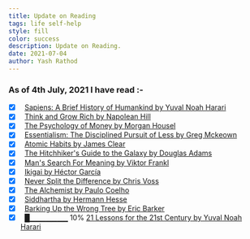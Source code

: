```yaml
---
title: Update on Reading
tags: life self-help
style: fill
color: success
description: Update on Reading.
date: 2021-07-04
author: Yash Rathod
---
```


### As of 4th July, 2021 I have read :- 
- [x] &nbsp; [Sapiens: A Brief History of Humankind by Yuval Noah Harari](https://amz.run/4i4V) 
- [x] &nbsp; [Think and Grow Rich by Napolean Hill](https://amz.run/4i4X) 
- [x] &nbsp; [The Psychology of Money by Morgan Housel](https://amz.run/4i4Y) 
- [x] &nbsp; [Essentialism: The Disciplined Pursuit of Less by Greg Mckeown](https://amz.run/4i4Z)
- [x] &nbsp; [Atomic Habits by James Clear](https://amz.run/4i4a)
- [x] &nbsp; [The Hitchhiker's Guide to the Galaxy by Douglas Adams](https://amz.run/4i4c)
- [x] &nbsp; [Man's Search For Meaning by Viktor Frankl](https://amz.run/4i4e)
- [x] &nbsp; [Ikigai by Héctor García](https://amz.run/4i4f)
- [x] &nbsp; [Never Split the Difference by Chris Voss](https://amz.run/4i4g)
- [x] &nbsp; [The Alchemist by Paulo Coelho](https://amz.run/4i4i)
- [x] &nbsp; [Siddhartha by Hermann Hesse](https://amz.run/4i4j)
- [x] &nbsp; [Barking Up the Wrong Tree by Eric Barker](https://amz.run/4i4k) 
- [x] &nbsp; █▁▁▁▁▁▁▁ 10% [21 Lessons for the 21st Century by Yuval Noah Harari](https://amz.run/4i4p)